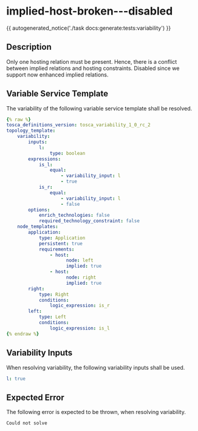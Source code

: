 # implied-host-broken---disabled

{{ autogenerated_notice('./task docs:generate:tests:variability') }}

## Description

Only one hosting relation must be present. Hence, there is a conflict between implied relations and hosting constraints. Disabled since we support now enhanced implied relations.

## Variable Service Template

The variability of the following variable service template shall be resolved.

```yaml linenums="1"
{% raw %}
tosca_definitions_version: tosca_variability_1_0_rc_2
topology_template:
    variability:
        inputs:
            l:
                type: boolean
        expressions:
            is_l:
                equal:
                    - variability_input: l
                    - true
            is_r:
                equal:
                    - variability_input: l
                    - false
        options:
            enrich_technologies: false
            required_technology_constraint: false
    node_templates:
        application:
            type: Application
            persistent: true
            requirements:
                - host:
                      node: left
                      implied: true
                - host:
                      node: right
                      implied: true
        right:
            type: Right
            conditions:
                logic_expression: is_r
        left:
            type: Left
            conditions:
                logic_expression: is_l
{% endraw %}
```

## Variability Inputs

When resolving variability, the following variability inputs shall be used.

```yaml linenums="1"
l: true
```




## Expected Error

The following error is expected to be thrown, when resolving variability.

```text linenums="1"
Could not solve
```

